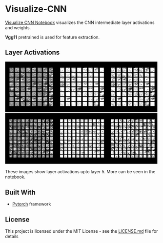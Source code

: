 # Visualize-CNN
[Visualize CNN Notebook](https://github.com/abhigoogol/Visualize-CNN/blob/master/Visualizing_CNN_layers.ipynb) visualizes the CNN intermediate layer activations and weights.

**Vgg11** pretrained is used for feature extraction.

## Layer Activations
<img src="activation_images/figure_0.png" alt="Layer 0" title="Layer 0" width="33%"/><img src="activation_images/figure_1.png" alt="Layer 1" title="Layer 1" width="33%"/><img src="activation_images/figure_2.png" alt="Layer 2" title="Layer 2" width="33%"/><img src="activation_images/figure_3.png" alt="Layer 3" title="Layer 3" width="33%"/><img src="activation_images/figure_4.png" alt="Layer 4" title="Layer 4" width="33%"/><img src="activation_images/figure_5.png" alt="Layer 5" title="Layer 5" width="33%"/>

These images show layer activations upto layer 5. More can be seen in the notebook.
<!-- 1. Implementation of [Image Style Transfer Using Convolutional Neural Networks](https://www.cv-foundation.org/openaccess/content_cvpr_2016/papers/Gatys_Image_Style_Transfer_CVPR_2016_paper.pdf) *Gatys (CVPR 2016)* paper in [Style_Transfer_Gatys_CVPR2016.ipynb](https://github.com/abhigoogol/Style-Transfer/blob/master/Style_Transfer_Gatys_CVPR2016.ipynb) Notebook

## To Do:
1. Add comments
2. Implementation of [Universal Style Transfer via Feature Transforms](https://arxiv.org/abs/1705.08086) *Yijun Li (NIPS 2017)* paper -->

## Built With

* [Pytorch](https://pytorch.org/) framework 

## License
This project is licensed under the MIT License - see the [LICENSE.md](https://github.com/abhigoogol/Visualize-CNN/blob/master/LICENSE) file for details
